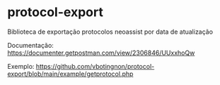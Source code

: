 # protocol-export

Biblioteca de exportação protocolos neoassist por data de atualização

Documentação: https://documenter.getpostman.com/view/2306846/UUxxhoQw  

Exemplo: https://github.com/vbotingnon/protocol-export/blob/main/example/getprotocol.php
